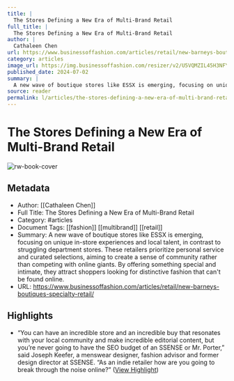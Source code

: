 ```yaml
---
title: |
  The Stores Defining a New Era of Multi-Brand Retail
full_title: |
  The Stores Defining a New Era of Multi-Brand Retail
author: |
  Cathaleen Chen
url: https://www.businessoffashion.com/articles/retail/new-barneys-boutiques-specialty-retail/
category: articles
image_url: https://img.businessoffashion.com/resizer/v2/U5VQMZIL45H3NFY3JYWFJ3QUKY.jpg?smart=true&auth=928cc0d62e85f1854b6a6bf94c6fafd0f5d6b986e954c5874162473f637a31a6&width=1200&height=630
published_date: 2024-07-02
summary: |
  A new wave of boutique stores like ESSX is emerging, focusing on unique in-store experiences and local talent, in contrast to struggling department stores. These retailers prioritize personal service and curated selections, aiming to create a sense of community rather than competing with online giants. By offering something special and intimate, they attract shoppers looking for distinctive fashion that can't be found online.
source: reader
permalink: l/articles/the-stores-defining-a-new-era-of-multi-brand-retail-2
---
```

# The Stores Defining a New Era of Multi-Brand Retail

![rw-book-cover](https://img.businessoffashion.com/resizer/v2/U5VQMZIL45H3NFY3JYWFJ3QUKY.jpg?smart=true&auth=928cc0d62e85f1854b6a6bf94c6fafd0f5d6b986e954c5874162473f637a31a6&width=1200&height=630)

## Metadata
- Author: [[Cathaleen Chen]]
- Full Title: The Stores Defining a New Era of Multi-Brand Retail
- Category: #articles
- Document Tags: [[fashion]] [[multibrand]] [[retail]] 
- Summary: A new wave of boutique stores like ESSX is emerging, focusing on unique in-store experiences and local talent, in contrast to struggling department stores. These retailers prioritize personal service and curated selections, aiming to create a sense of community rather than competing with online giants. By offering something special and intimate, they attract shoppers looking for distinctive fashion that can't be found online.
- URL: https://www.businessoffashion.com/articles/retail/new-barneys-boutiques-specialty-retail/

## Highlights
- “You can have an incredible store and an incredible buy that resonates with your local community and make incredible editorial content, but you’re never going to have the SEO budget of an SSENSE or Mr. Porter,” said Joseph Keefer, a menswear designer, fashion advisor and former design director at SSENSE. “As an indie retailer how are you going to break through the noise online?” ([View Highlight](https://read.readwise.io/read/01jawegj0wbwnwpav8q51se952))


